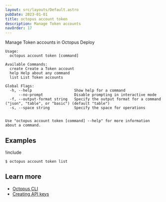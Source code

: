 ```yaml
---
layout: src/layouts/Default.astro
pubDate: 2023-01-01
title: octopus account token
description: Manage Token accounts
navOrder: 17
---
```


Manage Token accounts in Octopus Deploy


```
Usage:
  octopus account token [command]

Available Commands:
  create Create a Token account
  help Help about any command
  list List Token accounts

Global Flags:
  -h, --help                   Show help for a command
      --no-prompt              Disable prompting in interactive mode
  -f, --output-format string   Specify the output format for a command ("json", "table", or "basic") (default "table")
  -s, --space string           Specify the space for operations


Use "octopus account token [command] --help" for more information about a command.
```

## Examples

!include <samples-instance>


```
$ octopus account token list

```

## Learn more

- [Octopus CLI](/docs/octopus-rest-api/cli/)
- [Creating API keys](/docs/octopus-rest-api/how-to-create-an-api-key/)